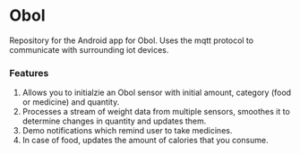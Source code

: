 # Obol

Repository for the Android app for Obol. Uses the mqtt protocol to communicate with surrounding iot devices.

### Features
1. Allows you to initialzie an Obol sensor with initial amount, category (food or medicine) and quantity.
2. Processes a stream of weight data from multiple sensors, smoothes it to determine changes in quantity and updates them.
3. Demo notifications which remind user to take medicines.
4. In case of food, updates the amount of calories that you consume.